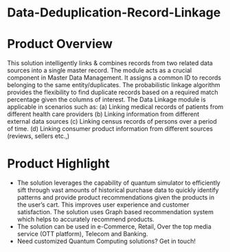 # Data-Deduplication-Record-Linkage

# Product Overview
This solution intelligently links & combines records from two related data sources into a single master record. The module acts as a crucial component in Master Data Management. It assigns a common ID to records belonging to the same entity/duplicates. The probabilistic linkage algorithm provides the flexibility to find duplicate records based on a required match percentage given the columns of interest. The Data Linkage module is applicable in scenarios such as: (a) Linking medical records of patients from different health care providers (b) Linking information from different external data sources (c) Linking census records of persons over a period of time. (d) Linking consumer product information from different sources (reviews, sellers etc.,)

# Product Highlight
  * The solution leverages the capability of quantum simulator to efficiently sift through vast amounts of historical purchase data to quickly identify patterns and provide product recommendations given the products in the user’s cart. This improves user experience and customer satisfaction. The solution uses Graph based recommendation system which  helps to accurately recommend products.
  * The solution can be used in e-Commerce, Retail, Over the top media service (OTT platform), Telecom and Banking.
  * Need customized Quantum Computing solutions? Get in touch!
